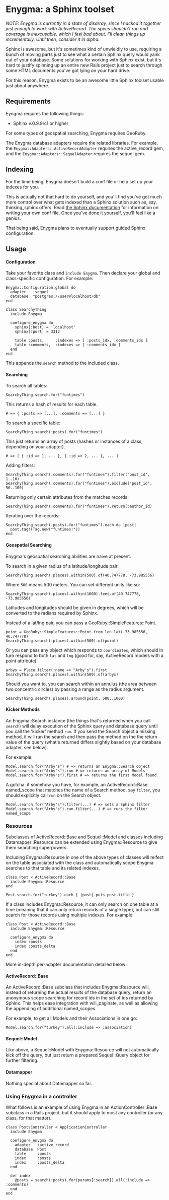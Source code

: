 # Enygma: a Sphinx toolset #

*NOTE: Enygma is currently in a state of disarray, since I hacked it together just enough to work with ActiveRecord. The specs shouldn't run and coverage is inexcusable, which I feel bad about. I'll clean things up incrementally. Until then, consider it in alpha.*

Sphinx is awesome, but it's sometimes kind of unwieldly to use, requiring a bunch of moving parts just to see what a certain Sphinx query would yank out of your database. Some solutions for working with Sphinx exist, but it's hard to justify spinning up an entire new Rails project just to search through some HTML documents you've got lying on your hard drive.

For this reason, Enygma exists to be an awesome little Sphinx toolset usable just about anywhere.

## Requirements ##

Eyngma requires the following things:
- Sphinx v.0.9.9rc1 or higher

For some types of geospatial searching, Enygma requires GeoRuby.

The Enygma database adapters require the related libraries. For example, the `Enygma::Adapters::ActiveRecordAdapter` requires the active_record gem, and the `Enygma::Adapters::SequelAdapter` requires the sequel gem.

## Indexing ##

For the time being, Enygma doesn't build a conf file or help set up your indexes for you.

This is actually not that hard to do yourself, and you'll find you've got much more control over what gets indexed than a Sphinx solution such as, say, thinking_sphinx offers. Read [the Sphinx documentation](http://www.sphinxsearch.com/docs/manual-0.9.9.html) for information on writing your own conf file. Once you've done it yourself, you'll feel like a genius.

That being said, Enygma plans to eventually support guided Sphinx configuration.

## Usage ##

#### Configuration ####

Take your favorite class and `include Enygma`. Then declare your global and class-specific configuration. For example:

    Enygma::Configuration.global do
      adapter   :sequel
      database  "postgres://user@localhost/db"
    end

    class SearchyThing
      include Enygma
        
      configure_enygma do
        sphinx[:host] = 'localhost'
        sphinx[:port] = 3312
        
        table :posts,     :indexes => [ :posts_idx, :comments_idx ]
        table :comments,  :indexes => [ :comments_idx ]
      end    
    end

This appends the `search` method to the included class.

#### Searching ####

To search all tables:

    SearchyThing.search.for("funtimes")

This returns a hash of results for each table.

    # => { :posts => [...], :comments => [...] }

To search a specific table:

    SearchyThing.search(:posts).for("funtimes")

This just returns an array of posts (hashes or instances of a class, depending on your adapter).

    # => [ { :id => 1, ... }, { :id => 2, ... }, ... ]

Adding filters:

    SearchyThing.search(:comments).for("funtimes").filter("post_id", 1..10)
    SearchyThing.search(:comments).for("funtimes").exclude("post_id", 50..100)

Returning only certain attributes from the matches records:

    SearchyThing.search(:comments).for("funtimes").return(:author_id)

Iterating over the records:

    SearchyThing.search(:posts).for("funtimes").each do |post|
      post.tag!(Tag.new("funtimes!"))
    end

#### Geospatial Searching ####

Enygma's geospatial searching abilities are naive at present.

To search in a given radius of a latitude/longitude pair:

    SearchyThing.search(:places).within(500).of(40.747778, -73.985556)

Where `500` means 500 meters. You can set different units like so:

    SearchyThing.search(:places).within(1000).feet.of(40.747778, -73.985556)

Latitudes and longitudes should be given in degrees, which will be converted to the radians required by Sphinx.

Instead of a lat/lng pair, you can pass a GeoRuby::SimpleFeatures::Point.

    point = GeoRuby::SimpleFeatures::Point.from_lon_lat(-73.985556, 40.747778)
    SearchyThing.search(:places).within(500).of(point)

Or you can pass any object which responds to `coordinates`, which should in turn respond to both `lat` and `lng` (good for, say, ActiveRecord models with a point attribute).

    arbys = Place.filter(:name => "Arby's").first
    SearchyThing.search(:places).within(500).of(arbys)

Should you want to, you can search within an annulus (the area between two concentric circles) by passing a range as the radius argument.

    SearchyThing.search(:places).around(point, 500..1000)

#### Kicker Methods ####

An Engyma::Search instance (the things that's returned when you call `search`) will delay execution of the Sphinx query and database query until you call the 'kicker' method `run`. If you send the Search object a missing method, it will run the search and then pass the method on the the return value of the query (what's returned differs slightly based on your database adapter, see below).

For example:

    Model.search.for("Arby's") # => returns an Enygma::Search object
    Model.search.for("Arby's").run # => returns an array of Models
    Model.search.for("Arby's").first # => returns the first Model found

A gotcha: if somehow you have, for example, an ActiveRecord::Base named\_scope that matches the name of a Search method, say `filter`, you should explicitly call `run` on the Search object.

    Model.search.for("Arby's").filter(...) # => sets a Sphinx filter
    Model.search.for("Arby's").run.filter(...) # => runs the filter named_scope

### Resources ###

Subclasses of ActiveRecord::Base and Sequel::Model and classes including Datamapper::Resource can be extended using Enygma::Resource to give them searching superpowers.

Including Enygma::Resource in one of the above types of classes will relfect on the table associated with the class and automatically scope Enygma searches to that table and its related indexes.

    class Post < ActiveRecord::Base
      include Enygma::Resource
    end
    
    Post.search.for("turkey").each { |post| puts post.title }

If a class includes Enygma::Resource, it can only search on one table at a time (meaning that it can only return records of a single type), but can still search for those records using multiple indexes. For example:

    class Post < ActiveRecord::Base
      include Enygma::Resource
      
      configure_enygma do
        index :posts
        index :posts_delta
      end
    end

More in-depth per-adapter documentation detailed below:

#### ActiveRecord::Base ####

An ActiveRecord::Base subclass that includes Enygma::Resource will, instead of returning the actual results of the database query, return an anonymous scope searching for record ids in the set of ids returned by Sphinx. This helps ease integration with will\_paginate, as well as allowing the appending of additional named\_scopes.

For example, to get all Models and their Associations in one go:

    Model.search.for("turkey").all(:include => :association)

#### Sequel::Model ####

Like above, a Sequel::Model with Enygma::Resource will not automatically kick off the query, but just return a prepared Sequel::Query object for further filtering.

#### Datamapper ####

Nothing special about Datamapper so far.

### Using Enygma in a controller ###

What follows is an example of using Enygma in an ActionController::Base subclass in a Rails project, but it should apply to most any controller (or any class, for that matter).

    class PostsController < ApplicationController
      include Enygma
    
      configure_enygma do
        adapter   :active_record
        database  Post
        table     :posts
        index     :posts
        index     :posts_delta
      end
      
      def index
        @posts = search(:posts).for(params[:search]).all(:include => :comments)
      end
    end